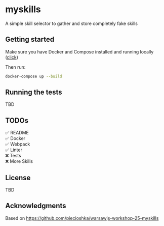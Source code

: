 # myskills

A simple skill selector to gather and store completely fake skills

## Getting started

Make sure you have Docker and Compose installed and running locally ([click](https://www.docker.com))

Then run:

```bash
docker-compose up --build
```

## Running the tests

TBD

## TODOs

✅ README\
✅ Docker\
✅ Webpack\
✅ Linter\
❌ Tests\
❌ More Skills

## License

TBD

## Acknowledgments

Based on https://github.com/piecioshka/warsawjs-workshop-25-myskills
